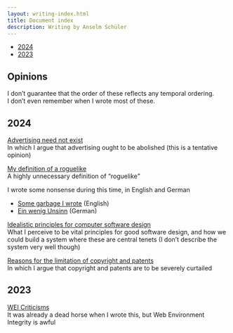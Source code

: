 ```yaml
---
layout: writing-index.html
title: Document index
description: Writing by Anselm Schüler
---
```


<div id="left-comment">

- [2024](#2024)
- [2023](#2023)

</div>

<article id="main-content">

# Opinions

I don’t guarantee that the order of these reflects any temporal ordering.  
I don’t even remember when I wrote most of these.

## 2024

[Advertising need not exist](/writing/2024-advertising)  
In which I argue that advertising ought to be abolished (this is a tentative opinion)

[My definition of a roguelike](/writing/2024-roguelike)  
A highly unnecessary definition of <q>roguelike</q>

I wrote some nonsense during this time, in English and German
- [Some garbage I wrote](/writing/2024-garbage) (English)
- [Ein wenig Unsinn](/writing/2024-muell) (German)

[Idealistic principles for computer software design](/writing/2024-design)  
What I perceive to be vital principles for good software design,
and how we could build a system where these are central tenets
(I don’t describe the system very well though)

[Reasons for the limitation of copyright and patents](/writing/2024-copyright)  
In which I argue that copyright and patents are to be severely curtailed

## 2023

[WEI Criticisms](/writing/2023-wei)  
It was already a dead horse when I wrote this, but Web Environment Integrity is awful

</article>
